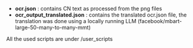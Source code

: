 - **ocr.json** : contains CN text as processed from the png files
- **ocr_output_translated.json** : contains the translated ocr.json file, the translation was done using a locally running LLM (facebook/mbart-large-50-many-to-many-mmt)

All the used scripts are under /user_scripts
